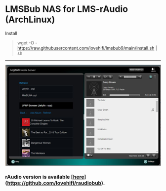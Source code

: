 # LMSBub NAS for LMS-rAudio (ArchLinux)
>
Install
> wget -O - https://raw.githubusercontent.com/lovehifi/lmsbub9/main/install.sh | sh
>
------------------
![Screenshot](screenshot.jpg)

### rAudio version is available [[here](https://github.com/lovehifi/raudiobub)](https://github.com/lovehifi/raudiobub).
